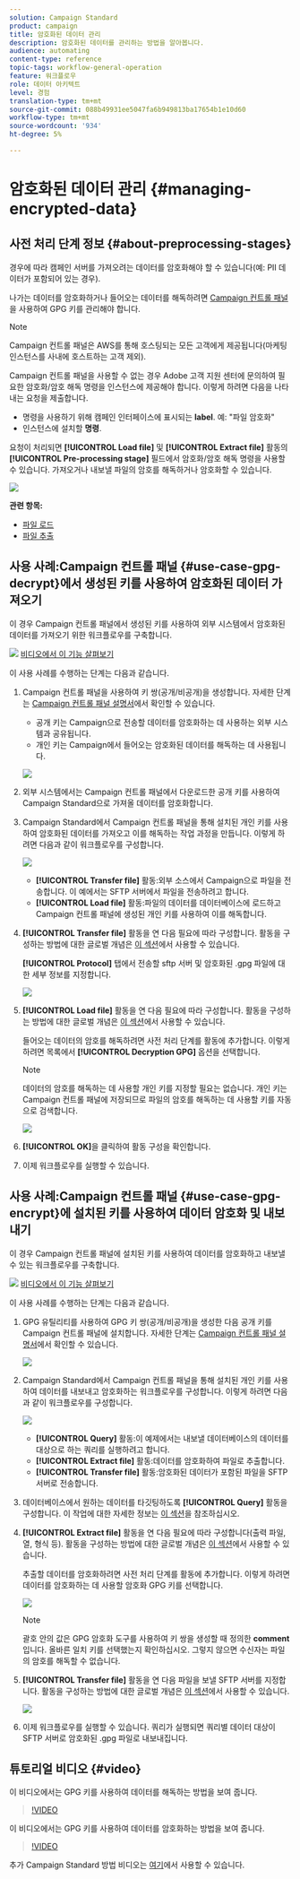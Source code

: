 ```yaml
---
solution: Campaign Standard
product: campaign
title: 암호화된 데이터 관리
description: 암호화된 데이터를 관리하는 방법을 알아봅니다.
audience: automating
content-type: reference
topic-tags: workflow-general-operation
feature: 워크플로우
role: 데이터 아키텍트
level: 경험
translation-type: tm+mt
source-git-commit: 088b49931ee5047fa6b949813ba17654b1e10d60
workflow-type: tm+mt
source-wordcount: '934'
ht-degree: 5%

---
```



# 암호화된 데이터 관리 {#managing-encrypted-data}

## 사전 처리 단계 정보 {#about-preprocessing-stages}

경우에 따라 캠페인 서버를 가져오려는 데이터를 암호화해야 할 수 있습니다(예: PII 데이터가 포함되어 있는 경우).

나가는 데이터를 암호화하거나 들어오는 데이터를 해독하려면 [Campaign 컨트롤 패널](https://docs.adobe.com/content/help/ko-KR/control-panel/using/instances-settings/gpg-keys-management.html)을 사용하여 GPG 키를 관리해야 합니다.

>[!NOTE]
>
>Campaign 컨트롤 패널은 AWS를 통해 호스팅되는 모든 고객에게 제공됩니다(마케팅 인스턴스를 사내에 호스트하는 고객 제외).

Campaign 컨트롤 패널을 사용할 수 없는 경우 Adobe 고객 지원 센터에 문의하여 필요한 암호화/암호 해독 명령을 인스턴스에 제공해야 합니다. 이렇게 하려면 다음을 나타내는 요청을 제출합니다.

* 명령을 사용하기 위해 캠페인 인터페이스에 표시되는 **label**. 예: &quot;파일 암호화&quot;
* 인스턴스에 설치할 **명령**.

요청이 처리되면 **[!UICONTROL Load file]** 및 **[!UICONTROL Extract file]** 활동의 **[!UICONTROL Pre-processing stage]** 필드에서 암호화/암호 해독 명령을 사용할 수 있습니다. 가져오거나 내보낼 파일의 암호를 해독하거나 암호화할 수 있습니다.

![](assets/preprocessing-encryption.png)

**관련 항목:**

* [파일 로드](../../automating/using/load-file.md)
* [파일 추출](../../automating/using/extract-file.md)

## 사용 사례:Campaign 컨트롤 패널 {#use-case-gpg-decrypt}에서 생성된 키를 사용하여 암호화된 데이터 가져오기

이 경우 Campaign 컨트롤 패널에서 생성된 키를 사용하여 외부 시스템에서 암호화된 데이터를 가져오기 위한 워크플로우를 구축합니다.

![](assets/do-not-localize/how-to-video.png) [비디오에서 이 기능 살펴보기](#video)

이 사용 사례를 수행하는 단계는 다음과 같습니다.

1. Campaign 컨트롤 패널을 사용하여 키 쌍(공개/비공개)을 생성합니다. 자세한 단계는 [Campaign 컨트롤 패널 설명서](https://docs.adobe.com/content/help/en/control-panel/using/instances-settings/gpg-keys-management.html#decrypting-data)에서 확인할 수 있습니다.

   * 공개 키는 Campaign으로 전송할 데이터를 암호화하는 데 사용하는 외부 시스템과 공유됩니다.
   * 개인 키는 Campaign에서 들어오는 암호화된 데이터를 해독하는 데 사용됩니다.

   ![](assets/gpg_generate.png)

1. 외부 시스템에서는 Campaign 컨트롤 패널에서 다운로드한 공개 키를 사용하여 Campaign Standard으로 가져올 데이터를 암호화합니다.

1. Campaign Standard에서 Campaign 컨트롤 패널을 통해 설치된 개인 키를 사용하여 암호화된 데이터를 가져오고 이를 해독하는 작업 과정을 만듭니다. 이렇게 하려면 다음과 같이 워크플로우를 구성합니다.

   ![](assets/gpg_workflow.png)

   * **[!UICONTROL Transfer file]** 활동:외부 소스에서 Campaign으로 파일을 전송합니다. 이 예에서는 SFTP 서버에서 파일을 전송하려고 합니다.
   * **[!UICONTROL Load file]** 활동:파일의 데이터를 데이터베이스에 로드하고 Campaign 컨트롤 패널에 생성된 개인 키를 사용하여 이를 해독합니다.

1. **[!UICONTROL Transfer file]** 활동을 연 다음 필요에 따라 구성합니다. 활동을 구성하는 방법에 대한 글로벌 개념은 [이 섹션](../../automating/using/load-file.md)에서 사용할 수 있습니다.

   **[!UICONTROL Protocol]** 탭에서 전송할 sftp 서버 및 암호화된 .gpg 파일에 대한 세부 정보를 지정합니다.

   ![](assets/gpg_transfer.png)

1. **[!UICONTROL Load file]** 활동을 연 다음 필요에 따라 구성합니다. 활동을 구성하는 방법에 대한 글로벌 개념은 [이 섹션](../../automating/using/load-file.md)에서 사용할 수 있습니다.

   들어오는 데이터의 암호를 해독하려면 사전 처리 단계를 활동에 추가합니다. 이렇게 하려면 목록에서 **[!UICONTROL Decryption GPG]** 옵션을 선택합니다.

   >[!NOTE]
   >
   >데이터의 암호를 해독하는 데 사용할 개인 키를 지정할 필요는 없습니다. 개인 키는 Campaign 컨트롤 패널에 저장되므로 파일의 암호를 해독하는 데 사용할 키를 자동으로 검색합니다.

   ![](assets/gpg_load.png)

1. **[!UICONTROL OK]**&#x200B;을 클릭하여 활동 구성을 확인합니다.

1. 이제 워크플로우를 실행할 수 있습니다.

## 사용 사례:Campaign 컨트롤 패널 {#use-case-gpg-encrypt}에 설치된 키를 사용하여 데이터 암호화 및 내보내기

이 경우 Campaign 컨트롤 패널에 설치된 키를 사용하여 데이터를 암호화하고 내보낼 수 있는 워크플로우를 구축합니다.

![](assets/do-not-localize/how-to-video.png) [비디오에서 이 기능 살펴보기](#video)

이 사용 사례를 수행하는 단계는 다음과 같습니다.

1. GPG 유틸리티를 사용하여 GPG 키 쌍(공개/비공개)을 생성한 다음 공개 키를 Campaign 컨트롤 패널에 설치합니다. 자세한 단계는 [Campaign 컨트롤 패널 설명서](https://docs.adobe.com/content/help/en/control-panel/using/instances-settings/gpg-keys-management.html#encrypting-data)에서 확인할 수 있습니다.

   ![](assets/gpg_install.png)

1. Campaign Standard에서 Campaign 컨트롤 패널을 통해 설치된 개인 키를 사용하여 데이터를 내보내고 암호화하는 워크플로우를 구성합니다. 이렇게 하려면 다음과 같이 워크플로우를 구성합니다.

   ![](assets/gpg-workflow-export.png)

   * **[!UICONTROL Query]** 활동:이 예제에서는 내보낼 데이터베이스의 데이터를 대상으로 하는 쿼리를 실행하려고 합니다.
   * **[!UICONTROL Extract file]** 활동:데이터를 암호화하여 파일로 추출합니다.
   * **[!UICONTROL Transfer file]** 활동:암호화된 데이터가 포함된 파일을 SFTP 서버로 전송합니다.

1. 데이터베이스에서 원하는 데이터를 타깃팅하도록 **[!UICONTROL Query]** 활동을 구성합니다. 이 작업에 대한 자세한 정보는 [이 섹션](../../automating/using/query.md)을 참조하십시오.

1. **[!UICONTROL Extract file]** 활동을 연 다음 필요에 따라 구성합니다(출력 파일, 열, 형식 등). 활동을 구성하는 방법에 대한 글로벌 개념은 [이 섹션](../../automating/using/extract-file.md)에서 사용할 수 있습니다.

   추출할 데이터를 암호화하려면 사전 처리 단계를 활동에 추가합니다. 이렇게 하려면 데이터를 암호화하는 데 사용할 암호화 GPG 키를 선택합니다.

   ![](assets/gpg-extract-stage.png)

   >[!NOTE]
   >
   >괄호 안의 값은 GPG 암호화 도구를 사용하여 키 쌍을 생성할 때 정의한 **comment**&#x200B;입니다. 올바른 일치 키를 선택했는지 확인하십시오. 그렇지 않으면 수신자는 파일의 암호를 해독할 수 없습니다.

1. **[!UICONTROL Transfer file]** 활동을 연 다음 파일을 보낼 SFTP 서버를 지정합니다. 활동을 구성하는 방법에 대한 글로벌 개념은 [이 섹션](../../automating/using/transfer-file.md)에서 사용할 수 있습니다.

   ![](assets/gpg-transfer-encrypt.png)

1. 이제 워크플로우를 실행할 수 있습니다. 쿼리가 실행되면 쿼리별 데이터 대상이 SFTP 서버로 암호화된 .gpg 파일로 내보내집니다.

## 튜토리얼 비디오 {#video}

이 비디오에서는 GPG 키를 사용하여 데이터를 해독하는 방법을 보여 줍니다.

>[!VIDEO](https://video.tv.adobe.com/v/35753?quality=12)

이 비디오에서는 GPG 키를 사용하여 데이터를 암호화하는 방법을 보여 줍니다.

>[!VIDEO](https://video.tv.adobe.com/v/36380?quality=12)

추가 Campaign Standard 방법 비디오는 [여기](https://experienceleague.adobe.com/docs/campaign-standard-learn/tutorials/overview.html?lang=ko)에서 사용할 수 있습니다.

